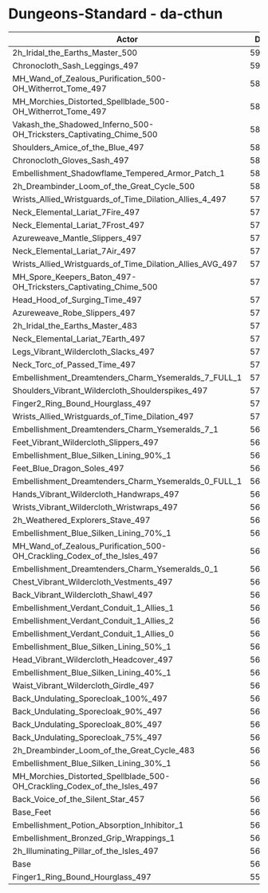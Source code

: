 # Dungeons-Standard - da-cthun
| Actor | DPS | Increase |
|---|:---:|:---:|
|2h_Iridal_the_Earths_Master_500|59662|6.29%|
|Chronocloth_Sash_Leggings_497|59119|5.32%|
|MH_Wand_of_Zealous_Purification_500-OH_Witherrot_Tome_497|58977|5.07%|
|MH_Morchies_Distorted_Spellblade_500-OH_Witherrot_Tome_497|58711|4.60%|
|Vakash_the_Shadowed_Inferno_500-OH_Tricksters_Captivating_Chime_500|58688|4.56%|
|Shoulders_Amice_of_the_Blue_497|58568|4.34%|
|Chronocloth_Gloves_Sash_497|58488|4.20%|
|Embellishment_Shadowflame_Tempered_Armor_Patch_1|58421|4.08%|
|2h_Dreambinder_Loom_of_the_Great_Cycle_500|58265|3.80%|
|Wrists_Allied_Wristguards_of_Time_Dilation_Allies_4_497|57986|3.30%|
|Neck_Elemental_Lariat_7Fire_497|57983|3.30%|
|Neck_Elemental_Lariat_7Frost_497|57983|3.30%|
|Azureweave_Mantle_Slippers_497|57834|3.03%|
|Neck_Elemental_Lariat_7Air_497|57794|2.96%|
|Wrists_Allied_Wristguards_of_Time_Dilation_Allies_AVG_497|57767|2.91%|
|MH_Spore_Keepers_Baton_497-OH_Tricksters_Captivating_Chime_500|57764|2.91%|
|Head_Hood_of_Surging_Time_497|57715|2.82%|
|Azureweave_Robe_Slippers_497|57696|2.79%|
|2h_Iridal_the_Earths_Master_483|57495|2.43%|
|Neck_Elemental_Lariat_7Earth_497|57406|2.27%|
|Legs_Vibrant_Wildercloth_Slacks_497|57363|2.20%|
|Neck_Torc_of_Passed_Time_497|57232|1.96%|
|Embellishment_Dreamtenders_Charm_Ysemeralds_7_FULL_1|57166|1.84%|
|Shoulders_Vibrant_Wildercloth_Shoulderspikes_497|57091|1.71%|
|Finger2_Ring_Bound_Hourglass_497|57060|1.65%|
|Wrists_Allied_Wristguards_of_Time_Dilation_497|57050|1.64%|
|Embellishment_Dreamtenders_Charm_Ysemeralds_7_1|56979|1.51%|
|Feet_Vibrant_Wildercloth_Slippers_497|56885|1.34%|
|Embellishment_Blue_Silken_Lining_90%_1|56875|1.33%|
|Feet_Blue_Dragon_Soles_497|56867|1.31%|
|Embellishment_Dreamtenders_Charm_Ysemeralds_0_FULL_1|56845|1.27%|
|Hands_Vibrant_Wildercloth_Handwraps_497|56772|1.14%|
|Wrists_Vibrant_Wildercloth_Wristwraps_497|56760|1.12%|
|2h_Weathered_Explorers_Stave_497|56759|1.12%|
|Embellishment_Blue_Silken_Lining_70%_1|56707|1.03%|
|MH_Wand_of_Zealous_Purification_500-OH_Crackling_Codex_of_the_Isles_497|56645|0.92%|
|Embellishment_Dreamtenders_Charm_Ysemeralds_0_1|56629|0.89%|
|Chest_Vibrant_Wildercloth_Vestments_497|56601|0.84%|
|Back_Vibrant_Wildercloth_Shawl_497|56575|0.79%|
|Embellishment_Verdant_Conduit_1_Allies_1|56569|0.78%|
|Embellishment_Verdant_Conduit_1_Allies_2|56564|0.77%|
|Embellishment_Verdant_Conduit_1_Allies_0|56558|0.76%|
|Embellishment_Blue_Silken_Lining_50%_1|56539|0.73%|
|Head_Vibrant_Wildercloth_Headcover_497|56505|0.67%|
|Embellishment_Blue_Silken_Lining_40%_1|56458|0.58%|
|Waist_Vibrant_Wildercloth_Girdle_497|56442|0.55%|
|Back_Undulating_Sporecloak_100%_497|56434|0.54%|
|Back_Undulating_Sporecloak_90%_497|56414|0.50%|
|Back_Undulating_Sporecloak_80%_497|56404|0.49%|
|Back_Undulating_Sporecloak_75%_497|56391|0.46%|
|2h_Dreambinder_Loom_of_the_Great_Cycle_483|56387|0.46%|
|Embellishment_Blue_Silken_Lining_30%_1|56381|0.45%|
|MH_Morchies_Distorted_Spellblade_500-OH_Crackling_Codex_of_the_Isles_497|56377|0.44%|
|Back_Voice_of_the_Silent_Star_457|56283|0.27%|
|Base_Feet|56200|0.12%|
|Embellishment_Potion_Absorption_Inhibitor_1|56173|0.08%|
|Embellishment_Bronzed_Grip_Wrappings_1|56135|0.01%|
|2h_Illuminating_Pillar_of_the_Isles_497|56133|0.00%|
|Base|56131|0.00%|
|Finger1_Ring_Bound_Hourglass_497|55820|-0.55%|
